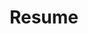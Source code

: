 ---
layout: redirected
sitemap: false
title: Resume
tags: [resume]
permalink: /resume/
redirect_to: /resume/andyln-resume.pdf
---
